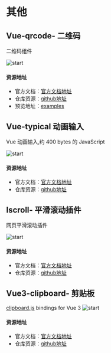 # 其他
## Vue-qrcode- 二维码
二维码组件

![start](https://img.shields.io/github/stars/fengyuanchen/vue-qrcode?style=social)
#### 资源地址
- 官方文档：[官方文档地址](https://github.com/fengyuanchen/vue-qrcode#readme)
- 仓库资源：[github地址](https://github.com/fengyuanchen/vue-qrcode)
- 预览地址：[examples](https://fengyuanchen.github.io/vue-qrcode/)

## Vue-typical 动画输入
Vue 动画输入,约 400 bytes 的 JavaScript

![start](https://img.shields.io/github/stars/Turkyden/vue-typical?style=social)
#### 资源地址
- 官方文档：[官方文档地址](https://vue-typical.vercel.app/)
- 仓库资源：[github地址](https://github.com/Turkyden/vue-typical)

## Iscroll- 平滑滚动插件
网页平滑滚动插件

![start](https://img.shields.io/github/stars/Turkyden/vue-typical?style=social)
#### 资源地址
- 官方文档：[官方文档地址](https://iscrolljs.com/getting-started/)
- 仓库资源：[github地址](https://github.com/cubiq/iscroll)

## Vue3-clipboard- 剪贴板
[clipboard.js](https://github.com/zenorocha/clipboard.js)  bindings for Vue 3
![start](https://img.shields.io/github/stars/soerenmartius/vue3-clipboard?style=social)
#### 资源地址
- 官方文档：[官方文档地址](https://github.com/soerenmartius/vue3-clipboard#readme)
- 仓库资源：[github地址](https://github.com/soerenmartius/vue3-clipboard)
